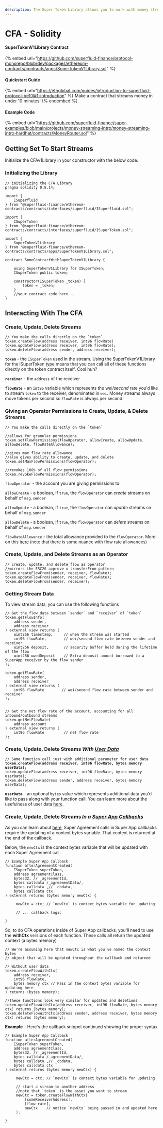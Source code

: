 ```yaml
---
description: The Super Token Library allows you to work with money streams in Solidity
---
```


# CFA - Solidity

#### **SuperTokenV1Library Contract**

{% embed url="https://github.com/superfluid-finance/protocol-monorepo/blob/dev/packages/ethereum-contracts/contracts/apps/SuperTokenV1Library.sol" %}

#### **Quickstart Guide**

{% embed url="https://ethglobal.com/guides/introduction-to-superfluid-protocol-be10i#1-introduction" %}
Make a contract that streams money in under 10 minutes!
{% endembed %}

#### **Example Code**

{% embed url="https://github.com/superfluid-finance/super-examples/blob/main/projects/money-streaming-intro/money-streaming-intro-hardhat/contracts/MoneyRouter.sol" %}

## Getting Set To Start Streams

Initialize the CFAv1Library in your constructor with the below code.

### Initializing the Library

```solidity
// initializing the CFA Library
pragma solidity 0.8.14;

import { 
    ISuperfluid 
} from "@superfluid-finance/ethereum-contracts/contracts/interfaces/superfluid/ISuperfluid.sol";

import { 
    ISuperToken 
} from "@superfluid-finance/ethereum-contracts/contracts/interfaces/superfluid/ISuperToken.sol";

import {
    SuperTokenV1Library
} from "@superfluid-finance/ethereum-contracts/contracts/apps/SuperTokenV1Library.sol";

contract SomeContractWithSuperTokenV1Library {

    using SuperTokenV1Library for ISuperToken;
    ISuperToken public token;
    
    constructor(ISuperToken _token) {
        token = _token;
    }
    //your contract code here...
}
```

## Interacting With The CFA

### Create, Update, Delete Streams

```solidity
// You make the calls directly on the `token`
token.createFlow(address receiver, int96 flowRate)
token.updateFlow(address receiver, int96 flowRate);
token.deleteFlow(address sender, address receiver);
```

**`token`** - the `ISuperToken` used in the stream. Using the SuperTokenV1Library for the ISuperToken type means that you can call all of these functions directly on the token contract itself. Cool huh?

**`receiver`** - the `address` of the receiver

**`flowRate`** - an `int96` variable which represents the wei/_second_ rate you'd like to stream `token` to the receiver, denominated in `wei`. Money streams always move tokens per second so `flowRate` is always per second!

### Giving an Operator Permissions to Create, Update, & Delete Streams

```solidity
// You make the calls directly on the `token`

//allows for granular permissions
token.setFlowPermissions(flowOperator, allowCreate, allowUpdate, allowDelete, flowRateAllowance);

//gives max flow rate allowance 
//also gives ability to create, update, and delete
token.setMaxFlowPermissions(flowOperator);

//revokes 100% of all flow permissions
token.revokeFlowPermissions(flowOperator);
```

`flowOperator` - the account you are giving permissions to

`allowCreate` - a boolean, if `true`, the `flowOperator` can _create_ streams on behalf of `msg.sender`

`allowUpdate` - a boolean, if `true`, the `flowOperator` can _update_ streams on behalf of `msg.sender`

`allowDelete` - a boolean, if `true`, the `flowOperator` can _delete_ streams on behalf of `msg.sender`

`flowRateAllowance` - the total allowance provided to the `flowOperator`. More on this [here](cfa-access-control-list-acl/#flowrateallowance-parameter) (note that there is some nuance with flow rate allowances)

### Create, Update, and Delete Streams as an Operator

```solidity
// create, update, and delete flow as operator
//mirrors the ERC20 approve x transferFrom pattern
token.createFlowFrom(sender, receiver, flowRate);
token.updateFlowFrom(sender, receiver, flowRate);
token.deleteFlowFrom(sender, receiver);
```

### Getting Stream Data

To view stream data, you can use the following functions

```solidity
// Get the flow data between `sender` and `receiver` of `token`
token.getFlowInfo(
    address sender,
    address receiver
) external view returns (
    uint256 timestamp,     // when the stream was started
    int96 flowRate,        // wei/second flow rate between sender and receiver
    uint256 deposit,       // security buffer held during the lifetime of the flow
    uint256 owedDeposit    // Extra deposit amount borrowed to a SuperApp receiver by the flow sender
);

token.getFlowRate(
    address sender,
    address receiver
) external view returns (
    int96 flowRate        // wei/second flow rate between sender and receiver
);


// Get the net flow rate of the account, accounting for all inbound/outbound streams
token.getNetFlowRate(
    address account
) external view returns (
    int96 flowRate         // net flow rate
);
```

### Create, Update, Delete Streams _With_ [_User Data_](../super-apps/user-data/)

<pre class="language-solidity"><code class="lang-solidity">// Same function call just with additional parameter for user data
<strong>token.createFlow(address receiver, int96 flowRate, bytes memory userData);
</strong>token.updateFlow(address receiver, int96 flowRate, bytes memory userData);
token.deleteFlow(address sender, address receiver, bytes memory userData);
</code></pre>

**`userData`** - an optional `bytes` value which represents additional data you'd like to pass along with your function call. You can learn more about the usefulness of user data [here](../super-apps/user-data/).

### Create, Update, Delete Streams _In a_ [_Super App Callbacks_](../super-apps/super-app-callbacks/calling-agreements-in-super-apps.md)

As you can learn about [here](../super-apps/super-app-callbacks/calling-agreements-in-super-apps.md), Super Agreement calls in Super App callbacks require the updating of a context bytes variable. That context is returned at the end of the callback.

Below, the `newCtx` is the context bytes variable that will be updated with each Super Agreement call.

```solidity
// Example Super App Callback
function afterAgreementCreated(
    ISuperToken superToken,
    address agreementClass,
    bytes32, // _agreementId,
    bytes calldata /_agreementData/,
    bytes calldata ,// _cbdata,
    bytes calldata ctx
) external returns (bytes memory newCtx) {
    
     newCtx = ctx; // `newCtx` is context bytes variable for updating
     
     // ... callback logic
    
}
```

So, to do CFA operations inside of Super App callbacks, you'll need to use the **withCtx** versions of each function.  These calls all return the updated context (a bytes memory)

```solidity
// We're assuming here that newCtx is what you've named the context bytes 
// object that will be updated throughout the callback and returned

// Without user data
token.createFlowWithCtx(
    address receiver, 
    int96 flowRate,
    bytes memory ctx // Pass in the context bytes variable for updating here
) returns (bytes memory);

//these functions look very similar for updates and deletions
token.updateFlowWithCtx(address receiver, int96 flowRate, bytes memory ctx) returns (bytes memory);
token.deleteFlowWithCtx(address sender, address receiver, bytes memory ctx) returns (bytes memory);
```

**Example** - Here's the callback snippet continued showing the proper syntax

```solidity
// Example Super App Callback
function afterAgreementCreated(
    ISuperToken superToken,
    address agreementClass,
    bytes32, // _agreementId,
    bytes calldata /_agreementData/,
    bytes calldata ,// _cbdata,
    bytes calldata ctx
) external returns (bytes memory newCtx) {
    
     newCtx = ctx; // `newCtx` is context bytes variable for updating
     
     // start a stream to another address
     //note that `token` is the asset you want to stream
     newCtx = token.createFlowWithCtx(
         [someReceiverAddress], 
         [flow rate],
         newCtx    // notice `newCtx` being passed in and updated here
     );
    
}
```
